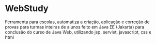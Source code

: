 # WebStudy
Ferramenta para escolas, automatiza a criação, aplicação e correção de provas para turmas inteiras de alunos feito em Java EE (Jakarta) para conclusão do curso de Java Web, utilizando jsp, servlet, javascript, css e html
